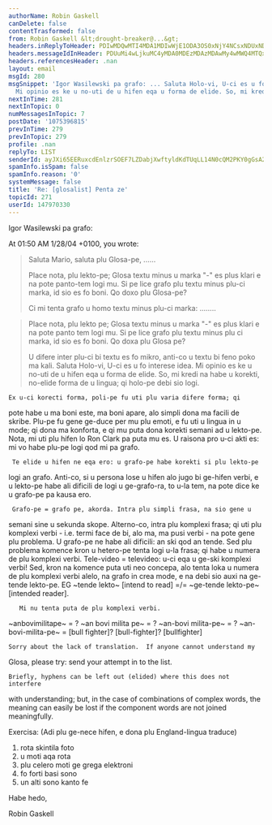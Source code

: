 ```yaml
---
authorName: Robin Gaskell
canDelete: false
contentTrasformed: false
from: Robin Gaskell &lt;drought-breaker@...&gt;
headers.inReplyToHeader: PDIwMDQwMTI4MDA1MDIwWjE1ODA3OS0xNjY4NCsxNDUxNDNAa3BzMi50ZXN0Lm9uZXQucGw+
headers.messageIdInHeader: PDUuMi4wLjkuMC4yMDA0MDEzMDAzMDAwMy4wMWQ4MTQxMEBwYWNpZmljLm5ldC5hdT4=
headers.referencesHeader: .nan
layout: email
msgId: 280
msgSnippet: 'Igor Wasilewski pa grafo: ... Saluta Holo-vi, U-ci es u fo interese idea.
  Mi opinio es ke u no-uti de u hifen eqa u forma de elide. So, mi kredi na habe u'
nextInTime: 281
nextInTopic: 0
numMessagesInTopic: 7
postDate: '1075396815'
prevInTime: 279
prevInTopic: 279
profile: .nan
replyTo: LIST
senderId: ayJXi65EERuxcdEnlzrSOEF7LZDabjXwftyldKdTUqLL14N0cQM2PKY0gGsA2cmjjOtlIucrt2R3gXILYQDr_wgGqXlWq0uiCpvGsM09ha08Dcjzvw
spamInfo.isSpam: false
spamInfo.reason: '0'
systemMessage: false
title: 'Re: [glosalist] Penta ze'
topicId: 271
userId: 147970330
---
```


Igor Wasilewski pa grafo:

At 01:50 AM 1/28/04 +0100, you wrote:
>Saluta Mario, saluta plu Glosa-pe,
>   ......
>
>Place nota, plu lekto-pe; Glosa textu minus u marka "-" es plus klari
>e na pote panto-tem logi mu. Si pe lice grafo plu textu minus plu-ci 
>marka, id sio es fo boni. Qo doxo plu Glosa-pe?
>
>Ci mi tenta grafo u homo textu minus plu-ci marka:
  ........

>Place nota, plu lekto pe; Glosa textu minus u marka "-" es plus klari
>e na pote panto tem logi mu. Si pe lice grafo plu textu minus plu ci 
>marka, id sio es fo boni. Qo doxa plu Glosa pe?
>
>U difere inter plu-ci bi textu es fo mikro, anti-co u textu bi feno poko 
>ma kali.
Saluta Holo-vi,
    U-ci es u fo interese idea.
    Mi opinio es ke u no-uti de u hifen eqa u forma de elide.
    So, mi kredi na habe u korekti, no-elide forma de u lingua; qi holo-pe 
debi sio logi.

    Ex u-ci korecti forma, poli-pe fu uti plu varia difere forma; qi 
pote  habe u ma boni este, ma boni apare, alo simpli dona ma facili de skribe.
    Plu-pe fu gene ge-duce per mu plu emoti, e fu uti u lingua in u mode; 
qi dona ma konforta, e qi mu puta dona korekti semani ad u lekto-pe.
     Nota, mi uti plu hifen lo Ron Clark pa puta mu es.  U raisona pro u-ci 
akti es: mi vo habe plu-pe logi qod mi pa grafo.

     Te elide u hifen ne eqa ero: u grafo-pe habe korekti si plu lekto-pe 
logi an grafo.
     Anti-co, si u persona lose u hifen alo jugo bi ge-hifen verbi, e u 
lekto-pe habe ali dificili de logi u ge-grafo-ra, to u-la tem, na pote dice 
ke u grafo-pe pa kausa ero.

     Grafo-pe = grafo pe, akorda. Intra plu simpli frasa, na sio gene u 
semani sine u sekunda skope.
     Alterno-co, intra plu komplexi frasa; qi uti plu komplexi verbi - i.e. 
termi face de bi, alo ma, ma pusi verbi - na pote gene plu problema.  U 
grafo-pe ne habe ali dificili: an ski qod an tende.  Sed plu problema 
komence kron u hetero-pe tenta logi u-la frasa; qi habe u numera de plu 
komplexi verbi.
      Tele-video = televideo: u-ci eqa u ge-ski komplexi verbi!  Sed, kron 
na komence puta uti neo concepa, alo tenta loka u numera de plu komplexi 
verbi alelo, na grafo in crea mode, e na debi sio auxi na ge-tende lekto-pe.
      EG  ~tende lekto~ [intend to read]  =/=  ~ge-tende lekto-pe~ 
[intended reader].

       Mi nu tenta puta de plu komplexi verbi.
   ~anbovimilitape~  =  ?
   ~an bovi milita pe~  =  ?
   ~an-bovi milita-pe~  =  ?
   ~an-bovi-milita-pe~  =  [bull fighter]?  [bull-fighter]?  [bullfighter]

    Sorry about the lack of translation.  If anyone cannot understand my 
Glosa, please try: send your attempt in to the list.

    Briefly, hyphens can be left out (elided) where this does not interfere 
with understanding; but, in the case of combinations of complex words, the 
meaning can easily be lost if the component words are not joined meaningfully.

Exercisa: (Adi plu ge-nece hifen, e dona plu England-lingua traduce)
   1.  rota skintila foto
   2.  u moti aqa rota
   3.  plu celero moti ge grega elektroni
   4.  fo forti basi sono
   5.  un alti sono kanto fe

Habe hedo,

Robin Gaskell 



